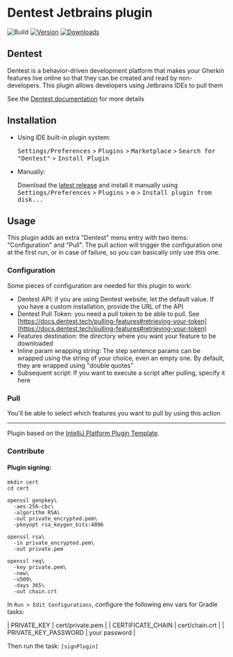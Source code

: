 # Dentest Jetbrains plugin

![Build](https://github.com/prollandoc/intellij-plugin/workflows/Build/badge.svg)
[![Version](https://img.shields.io/jetbrains/plugin/v/19626.svg)](https://plugins.jetbrains.com/plugin/19626)
[![Downloads](https://img.shields.io/jetbrains/plugin/d/19626.svg)](https://plugins.jetbrains.com/plugin/19626)

## Dentest

<!-- Plugin description -->
Dentest is a behavior-driven development platform that makes your Gherkin features live online so that they can be created and read by non-developers.
This plugin allows developers using Jetbrains IDEs to pull them

See the [Dentest documentation](https://docs.dentest.tech) for more details
<!-- Plugin description end -->

## Installation

- Using IDE built-in plugin system:
  
  <kbd>Settings/Preferences</kbd> > <kbd>Plugins</kbd> > <kbd>Marketplace</kbd> > <kbd>Search for "Dentest"</kbd> >
  <kbd>Install Plugin</kbd>
  
- Manually:

  Download the [latest release](https://github.com/prollandoc/intellij-plugin/releases/latest) and install it manually using
  <kbd>Settings/Preferences</kbd> > <kbd>Plugins</kbd> > <kbd>⚙️</kbd> > <kbd>Install plugin from disk...</kbd>


## Usage

This plugin adds an extra "Dentest" menu entry with two items: "Configuration" and "Pull".
The pull action will trigger the configuration one at the first run, or in case of failure, so you can basically only use this one.

### Configuration

Some pieces of configuration are needed for this plugin to work:
- Dentest API: if you are using Dentest website, let the default value. If you have a custom installation, provide the URL of the API
- Dentest Pull Token: you need a pull token to be able to pull. See [https://docs.dentest.tech/pulling-features#retrieving-your-token](https://docs.dentest.tech/pulling-features#retrieving-your-token)
- Features destination: the directory where you want your feature to be downloaded
- Inline param wrapping string: The step sentence params can be wrapped using the string of your choice, even an empty one. By default, they are wrapped using "double quotes"
- Subsequent script: If you want to execute a script after pulling, specify it here

### Pull

You'll be able to select which features you want to pull by using this action

---
Plugin based on the [IntelliJ Platform Plugin Template][template].

[template]: https://github.com/JetBrains/intellij-platform-plugin-template

### Contribute

#### Plugin signing:

```
mkdir cert
cd cert

openssl genpkey\
  -aes-256-cbc\
  -algorithm RSA\
  -out private_encrypted.pem\
  -pkeyopt rsa_keygen_bits:4096
  
openssl rsa\
  -in private_encrypted.pem\
  -out private.pem

openssl req\
  -key private.pem\
  -new\
  -x509\
  -days 365\
  -out chain.crt
```

In `Run > Edit Configurations`, configure the following env vars for Gradle tasks:

| PRIVATE_KEY          | cert/private.pem |
| CERTIFICATE_CHAIN    | cert/chain.crt   |
| PRIVATE_KEY_PASSWORD | your password    |

Then run the task: `[signPlugin]`
